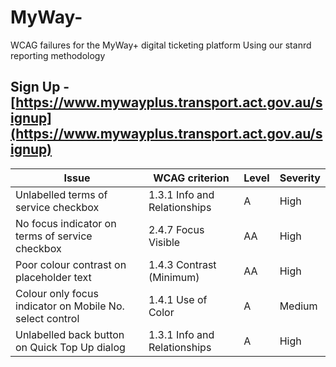 # MyWay-
WCAG failures for the MyWay+ digital ticketing platform
Using our stanrd reporting methodology

## Sign Up - [https://www.mywayplus.transport.act.gov.au/signup](https://www.mywayplus.transport.act.gov.au/signup)
| Issue  | WCAG criterion  | Level  | Severity  |
|---|---|---|---|
| Unlabelled terms of service checkbox  | 1.3.1 Info and Relationships  | A  | High  |
| No focus indicator on terms of service checkbox  | 2.4.7 Focus Visible  | AA  | High  |
| Poor colour contrast on placeholder text  | 1.4.3 Contrast (Minimum)  | AA  | High  |
| Colour only focus indicator on Mobile No. select control  | 1.4.1 Use of Color  | A  | Medium  |
| Unlabelled back button on Quick Top Up dialog  | 1.3.1 Info and Relationships  | A  | High  |
